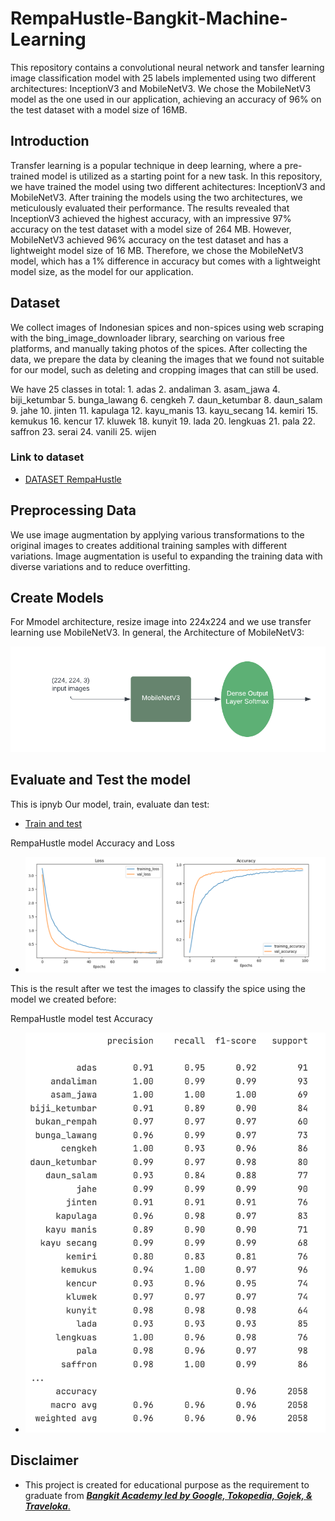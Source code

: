 # RempaHustle-Bangkit-Machine-Learning
This repository contains a convolutional neural network and tansfer learning image classification model with 25 labels implemented using two different architectures: InceptionV3 and MobileNetV3. We chose the MobileNetV3 model as the one used in our application, achieving an accuracy of 96% on the test dataset with a model size of 16MB.

## Introduction
Transfer learning is a popular technique in deep learning, where a pre-trained model is utilized as a starting point for a new task. In this repository, we have trained the model using two different achitectures: InceptionV3 and MobileNetV3. After training the models using the two architectures, we meticulously evaluated their performance. The results revealed that InceptionV3 achieved the highest accuracy, with an impressive 97% accuracy on the test dataset with a model size of 264 MB. However, MobileNetV3 achieved 96% accuracy on the test dataset and has a lightweight model size of 16 MB. Therefore, we chose the MobileNetV3 model, which has a 1% difference in accuracy but comes with a lightweight model size, as the model for our application.

## Dataset
We collect images of Indonesian spices and non-spices using web scraping with the bing_image_downloader library, searching on various free platforms, and manually taking photos of the spices. After collecting the data, we prepare the data by cleaning the images that we found not suitable for our model, such as deleting and cropping images that can still be used.

We have 25 classes in total:
    1. adas
    2. andaliman
    3. asam_jawa
    4. biji_ketumbar
    5. bunga_lawang
    6. cengkeh
    7. daun_ketumbar
    8. daun_salam
    9. jahe
    10. jinten
    11. kapulaga
    12. kayu_manis
    13. kayu_secang
    14. kemiri
    15. kemukus
    16. kencur
    17. kluwek
    18. kunyit
    19. lada
    20. lengkuas
    21. pala
    22. saffron
    23. serai
    24. vanili
    25. wijen


### Link to dataset
- [DATASET RempaHustle](../Spices_Clasification_update/)

## Preprocessing Data
We use image augmentation by applying various transformations to the original images to creates additional training samples with different variations. Image augmentation is useful to expanding the training data with diverse variations and to reduce overfitting.

## Create Models
For Mmodel architecture, resize image into 224x224 and we use transfer learning use MobileNetV3. In general, the Architecture of MobileNetV3:

![MobileNetV3](graph/model_architecture.png)

## Evaluate and Test the model
This is ipnyb Our model, train, evaluate dan test:
- [Train and test](classification_spice.ipynb)

RempaHustle model Accuracy and Loss
- ![RempaHuslte model Accuracy and Loss](graph/loss_and_accuracy.png)

This is the result after we test the images to classify the spice using the model we created before:

RempaHustle model test Accuracy
- ![RempaHustle model test Accuracy](graph/test_accuracy.png)

## Disclaimer
-   This project is created for educational purpose as the requirement to graduate from [**_Bangkit Academy led by Google, Tokopedia, Gojek, & Traveloka_**.](https://www.linkedin.com/company/bangkit-academy/mycompany/)